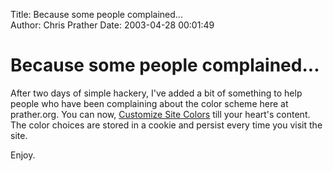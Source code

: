 Title: Because some people complained...  
Author: Chris Prather
Date: 2003-04-28 00:01:49

# Because some people complained...
After two days of simple hackery, I've added a bit of something to help people who have been complaining about the color scheme here at prather.org. You can now, <a title="Customize Site Colors" href="http://www.prather.org/customize.html">Customize Site Colors</a> till your heart's content. The color choices are stored in a cookie and persist every time you visit the site.

Enjoy.

